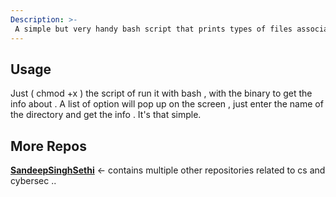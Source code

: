 ```yaml
---
Description: >-
 A simple but very handy bash script that prints types of files associated with a linux binary in a pretty way . Many a times we want to know the config files or the libraries a binary is associated with , then we just search out the directories or the internet for such tiny information , this script resolves all hassles and makes life easier.. 
---
```


## Usage

Just ( chmod +x ) the script of run it with bash , with the binary to get the info about .
A list of option will pop up on the screen , just enter the name of the directory and get the info . It's that simple.

## More Repos

[**SandeepSinghSethi**](https://github.com/SandeepSinghSethi) <- contains multiple other repositories related to cs and cybersec ..
